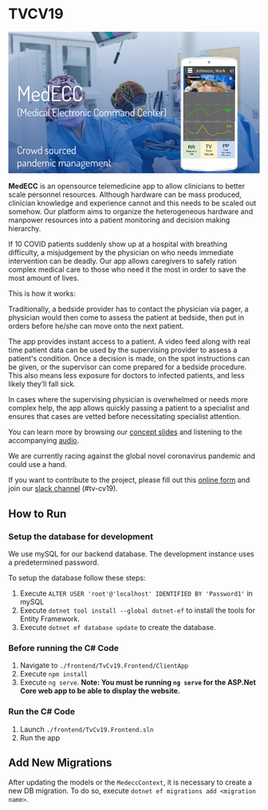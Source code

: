 # TVCV19

![](landing/Splash.png) 

**MedECC** is an opensource telemedicine app to allow clinicians to better scale personnel resources.
Although hardware can be mass produced, clinician knowledge and experience cannot and this needs to be scaled out somehow.
Our platform aims to organize the heterogeneous hardware and manpower resources into a patient monitoring and decision making hierarchy.

If 10 COVID patients suddenly show up at a hospital with breathing difficulty, a misjudgement by the physician on who needs immediate intervention can be deadly. Our app allows caregivers to safely ration complex medical care to those who need it the most in order to save the most amount of lives.

This is how it works:

Traditionally, a bedside provider has to contact the physician via pager, a physician would then come to assess the patient at bedside, then put in orders before he/she can move onto the next patient.

The app provides instant access to a patient. A video feed along with real time patient data can be used by the supervising provider to assess a patient's condition. Once a decision is made, on the spot instructions can be given, or the supervisor can come prepared for a bedside procedure. This also means less exposure for doctors to infected patients, and less likely they’ll fall sick.

In cases where the supervising physician is overwhelmed or needs more complex help, the app allows quickly passing a patient to a specialist and ensures that cases are vetted before necessitating specialist attention.

You can learn more by browsing our [concept slides](https://docs.google.com/presentation/d/1jx_JJByAbFSXHXhZfbF9ar7q-Zx0MacvegpB00uDiNY/edit?usp=sharing) and listening to the accompanying [audio](https://www.uberconference.com/getmp3/AMIfv96b4tICKo7poclDD1wA3ljoQGVjX5lJ87UGyMusDsqpWrA9_SicAiTtTIgBCxpy7tUZsg8eZMD__9GbqGigc21ryxLr58KPmLOuIUcWgVltLQEmKRbjEPGKtYLqD_cy1Fx86Uls0aoCrx9p41Y52YWyEJF-Uw.mp3).

We are currently racing against the global novel coronavirus pandemic and could use a hand. 

If you want to contribute to the project, please fill out this [online form](https://docs.google.com/forms/d/e/1FAIpQLSf2osgKSobmYf0kSwzRrotV2hk5i8TjtZZdn5XptA1UjeIXVA/viewform)  and join our [slack channel](https://join.slack.com/t/scalablecv19solutions/shared_invite/zt-cxcbnbyu-yu4dxzaMjjnQvBGkQYVkxw) (#tv-cv19).

## How to Run

### Setup the database for development
We use mySQL for our backend database.  The development instance uses a predetermined password.

To setup the database follow these steps:
1. Execute `ALTER USER 'root'@'localhost' IDENTIFIED BY 'Password1'` in mySQL
1. Execute `dotnet tool install --global dotnet-ef` to install the tools for Entity Framework.
1. Execute `dotnet ef database update` to create the database.

### Before running the C# Code
1. Navigate to `./frontend/TvCv19.Frontend/ClientApp`
1. Execute `npm install`
1. Execute `ng serve`.  **Note: You must be running `ng serve` for the ASP.Net Core web app to be able to display the website.**

### Run the C# Code
1. Launch `./frontend/TvCv19.Frontend.sln`
1. Run the app

## Add New Migrations
After updating the models or the `MedeccContext`, it is necessary to create a new DB migration.  To do so, execute `dotnet ef migrations add <migration name>`.